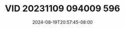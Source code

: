 --- 
title: "VID 20231109 094009 596"
description: "streaming  video bokep VID 20231109 094009 596   full  "
date: 2024-08-19T20:57:45-08:00
file_code: "tvcx0brinkfi"
draft: false
cover: "qbxocn1svyufqli8.jpg"
tags: ["VID", "bokep-indo", "bokep-viral", "bokep-ig"]
length: 43
fld_id: "1390654"
foldername: "Asia8"
categories: ["Asia8"]
views: 82
---